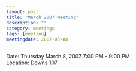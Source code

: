 ```yaml
---
layout: post
title: "March 2007 Meeting"
description: ""
category: meetings
tags: [meeting]
meetingdate: 2007-03-08
---
```


Date: Thursday March 8, 2007 7:00 PM - 9:00 PM                                   
Location: Downs 107                                         
